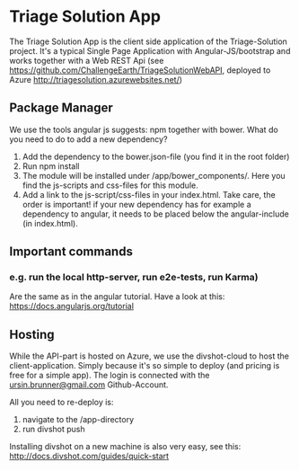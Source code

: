# Triage Solution App
The Triage Solution App is the client side application of the Triage-Solution project. It's a typical Single Page Application with Angular-JS/bootstrap and works together with a Web REST Api (see https://github.com/ChallengeEarth/TriageSolutionWebAPI, deployed to Azure http://triagesolution.azurewebsites.net/)

## Package Manager
We use the tools angular js suggests: npm together with bower. What do you need to do to add a new dependency?
1. Add the dependency to the bower.json-file (you find it in the root folder)
2. Run npm install
3. The module will be installed under /app/bower_components/. Here you find the js-scripts and css-files for this module.
4. Add a link to the js-script/css-files in your index.html. Take care, the order is important! if your new dependency has for example a dependency to angular, it needs to be placed below the angular-include (in index.html).

## Important commands 
### e.g. run the local http-server, run e2e-tests, run Karma)
Are the same as in the angular tutorial. Have a look at this: https://docs.angularjs.org/tutorial

## Hosting
While the API-part is hosted on Azure, we use the divshot-cloud to host the client-application. Simply because it's so simple to deploy (and pricing is free for a simple app).
The login is connected with the ursin.brunner@gmail.com Github-Account.

All you need to re-deploy is:
1. navigate to the /app-directory
2. run divshot push

Installing divshot on a new machine is also very easy, see this: http://docs.divshot.com/guides/quick-start

